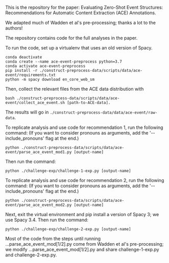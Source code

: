 This is the repository for the paper: Evaluating Zero-Shot Event Structures: Recommendations for Automatic Content Extraction (ACE) Annotations.

We adapted much of Wadden et al's pre-processing; thanks a lot to the authors!

The repository contains code for the full analyses in the paper.

To run the code, set up a virtualenv that uses an old version of Spacy.


```shell
conda deactivate
conda create --name ace-event-preprocess python=3.7
conda activate ace-event-preprocess
pip install -r ./construct-preprocess-data/scripts/data/ace-event/requirements.txt
python -m spacy download en_core_web_sm
```

Then, collect the relevant files from the ACE data distribution with
```
bash ./construct-preprocess-data/scripts/data/ace-event/collect_ace_event.sh [path-to-ACE-data].
```
The results will go in `./construct-preprocess-data/data/ace-event/raw-data`.

To replicate analysis and use code for recommendation 1, run the following command: (If you want to consider pronouns as arguments, add the '--include_pronouns' flag at the end.)
```
python ./construct-preprocess-data/scripts/data/ace-event/parse_ace_event_mod1.py [output-name]
```
Then run the command: 
```
python ./challenge-exp/challenge-1-exp.py [output-name]
```


To replicate analysis and use code for recommendation 2, run the following command: (If you want to consider pronouns as arguments, add the '--include_pronouns' flag at the end.)
```
python ./construct-preprocess-data/scripts/data/ace-event/parse_ace_event_mod2.py [output-name]
```
Next, exit the virtual environment and pip install a version of Spacy 3; we use Spacy 3.4. Then run the command: 
```
python ./challenge-exp/challenge-2-exp.py [output-name]
```

Most of the code from the steps until running ...parse_ace_event_mod[1/2].py come from Wadden et al's pre-processing; we modify ...parse_ace_event_mod[1/2].py and share challenge-1-exp.py and challenge-2-exp.py. 
